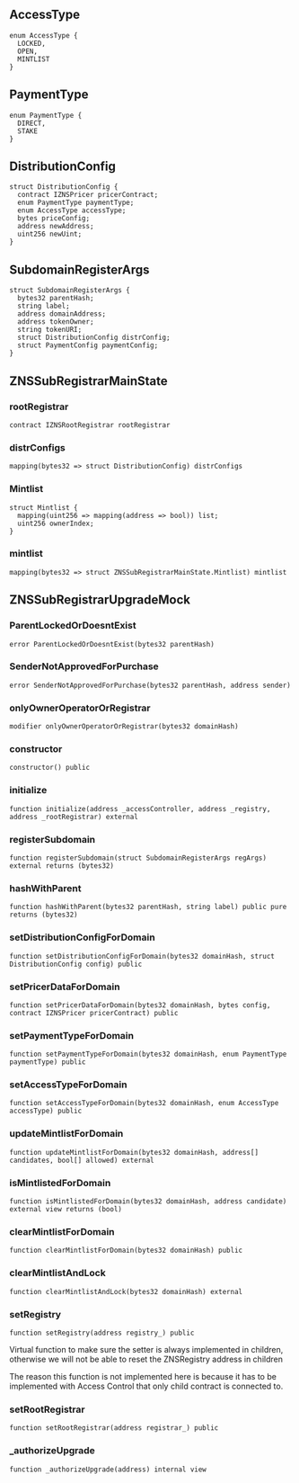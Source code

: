 ## AccessType

```solidity
enum AccessType {
  LOCKED,
  OPEN,
  MINTLIST
}
```

## PaymentType

```solidity
enum PaymentType {
  DIRECT,
  STAKE
}
```

## DistributionConfig

```solidity
struct DistributionConfig {
  contract IZNSPricer pricerContract;
  enum PaymentType paymentType;
  enum AccessType accessType;
  bytes priceConfig;
  address newAddress;
  uint256 newUint;
}
```

## SubdomainRegisterArgs

```solidity
struct SubdomainRegisterArgs {
  bytes32 parentHash;
  string label;
  address domainAddress;
  address tokenOwner;
  string tokenURI;
  struct DistributionConfig distrConfig;
  struct PaymentConfig paymentConfig;
}
```

## ZNSSubRegistrarMainState

### rootRegistrar

```solidity
contract IZNSRootRegistrar rootRegistrar
```

### distrConfigs

```solidity
mapping(bytes32 => struct DistributionConfig) distrConfigs
```

### Mintlist

```solidity
struct Mintlist {
  mapping(uint256 => mapping(address => bool)) list;
  uint256 ownerIndex;
}
```

### mintlist

```solidity
mapping(bytes32 => struct ZNSSubRegistrarMainState.Mintlist) mintlist
```

## ZNSSubRegistrarUpgradeMock

### ParentLockedOrDoesntExist

```solidity
error ParentLockedOrDoesntExist(bytes32 parentHash)
```

### SenderNotApprovedForPurchase

```solidity
error SenderNotApprovedForPurchase(bytes32 parentHash, address sender)
```

### onlyOwnerOperatorOrRegistrar

```solidity
modifier onlyOwnerOperatorOrRegistrar(bytes32 domainHash)
```

### constructor

```solidity
constructor() public
```

### initialize

```solidity
function initialize(address _accessController, address _registry, address _rootRegistrar) external
```

### registerSubdomain

```solidity
function registerSubdomain(struct SubdomainRegisterArgs regArgs) external returns (bytes32)
```

### hashWithParent

```solidity
function hashWithParent(bytes32 parentHash, string label) public pure returns (bytes32)
```

### setDistributionConfigForDomain

```solidity
function setDistributionConfigForDomain(bytes32 domainHash, struct DistributionConfig config) public
```

### setPricerDataForDomain

```solidity
function setPricerDataForDomain(bytes32 domainHash, bytes config, contract IZNSPricer pricerContract) public
```

### setPaymentTypeForDomain

```solidity
function setPaymentTypeForDomain(bytes32 domainHash, enum PaymentType paymentType) public
```

### setAccessTypeForDomain

```solidity
function setAccessTypeForDomain(bytes32 domainHash, enum AccessType accessType) public
```

### updateMintlistForDomain

```solidity
function updateMintlistForDomain(bytes32 domainHash, address[] candidates, bool[] allowed) external
```

### isMintlistedForDomain

```solidity
function isMintlistedForDomain(bytes32 domainHash, address candidate) external view returns (bool)
```

### clearMintlistForDomain

```solidity
function clearMintlistForDomain(bytes32 domainHash) public
```

### clearMintlistAndLock

```solidity
function clearMintlistAndLock(bytes32 domainHash) external
```

### setRegistry

```solidity
function setRegistry(address registry_) public
```

Virtual function to make sure the setter is always implemented in children,
otherwise we will not be able to reset the ZNSRegistry address in children

The reason this function is not implemented here is because it has to be
implemented with Access Control that only child contract is connected to.

### setRootRegistrar

```solidity
function setRootRegistrar(address registrar_) public
```

### _authorizeUpgrade

```solidity
function _authorizeUpgrade(address) internal view
```

